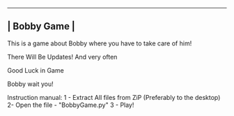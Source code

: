 -----------------------
|     Bobby   Game    |
-----------------------

This is a game about Bobby where you have to take care of him!

There Will Be Updates! And very often

Good Luck in Game

Bobby wait you!


Instruction manual: 
1 - Extract All files from ZiP (Preferably to the desktop)
2- Open the file - "BobbyGame.py"
3 - Play!
